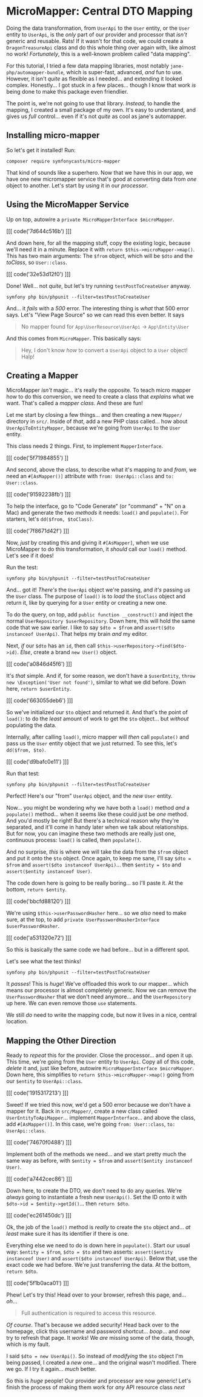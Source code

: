 # MicroMapper: Central DTO Mapping

Doing the data transformation, from `UserApi` to the `User` entity, or the `User`
entity to `UserApi`, is the *only* part of our provider and processor that
*isn't* generic and reusable. Rats! If it wasn't for that code, we could
create a `DragonTreasureApi` class and do this whole thing over again with, like
almost no work! *Fortunately*, this is a well-known problem called "data mapping".

For this tutorial, I tried a few data mapping libraries, most notably
`jane-php/automapper-bundle`, which is super-fast, advanced, *and* fun to use.
However, it isn't *quite* as flexible as I needed... and extending it looked complex.
Honestly... I got stuck in a few places... though I know that work *is* being done
to make this package even friendlier.

The point is, we're not going to use that library. *Instead*, to handle the mapping,
I created a small package of my own. It's easy to understand, and gives us *full*
control... even if it's not *quite* as cool as jane's automapper.

## Installing micro-mapper

So let's get it installed! Run:

```terminal
composer require symfonycasts/micro-mapper
```

That kind of sounds like a superhero. Now that we have this in our app, we have
one new micromapper service that's good at converting data from *one* object
to another. Let's start by using it in our *processor*.

## Using the MicroMapper Service

Up on top, autowire a `private MicroMapperInterface $microMapper`.

[[[ code('7d644c516b') ]]]

And down here, for all the mapping stuff, copy the existing logic, because we'll
need it in a minute. Replace it with `return $this->microMapper->map()`.
This has two main arguments: The `$from` object, which will be `$dto` and the
*toClass*, so `User::class`.

[[[ code('32e53d12f0') ]]]

Done! Well... not *quite*, but let's try running `testPostToCreateUser` anyway.

```terminal-silent
symfony php bin/phpunit --filter=testPostToCreateUser
```

And... it *fails* with a *500* error. The interesting thing is *what* that 500
error says. Let's "View Page Source" so we can read this even better. It says

> No mapper found for `App\UserResource\UserApi` -> `App\Entity\User`

And this comes from `MicroMapper`. This basically says:

> Hey, I don't know *how* to convert a `UserApi` object to a `User` object! Halp!

## Creating a Mapper

MicroMapper *isn't* magic... it's really the opposite. To teach micro mapper how
to do this conversion, we need to create a class that *explains* what we want.
That's called a *mapper class*. And these are fun!

Let me start by closing a few things... and then creating a new `Mapper/` directory
in `src/`. Inside of *that*, add a new PHP class called... how about
`UserApiToEntityMapper`, because we're going from `UserApi` to the `User` entity.

This class needs 2 things. First, to implement `MapperInterface`. 

[[[ code('5f71984855') ]]

And second, above the class, to describe what it's mapping *to* and *from*, 
we need an `#[AsMapper()]` attribute with `from: UserApi::class` and `to: User::class`.

[[[ code('91592238fb') ]]]

To help the interface, go to "Code Generate" (or "command" + "N"
on a Mac) and generate the two *methods* it needs: `load()` and `populate()`. For
starters, let's `dd($from, $toClass)`.

[[[ code('7f8671d42f') ]]]

Now, *just* by creating this and giving it `#[AsMapper]`, when we use MicroMapper
to do this transformation, it *should* call our `load()` method. Let's see if it
does!

Run the test:

```terminal-silent
symfony php bin/phpunit --filter=testPostToCreateUser
```

And... got it! *There's* the `UserApi` object we're passing, and *it's* passing
*us* the `User` class. The purpose of `load()` is to *load* the `$toClass` object
and return it, like by querying for a `User` entity or creating a new one.

To do the query, on top, add `public function __construct()` and inject the normal
`UserRepository $userRepository`. Down here, this will hold the same code that we
saw earlier. I like to say `$dto = $from` and `assert($dto instanceof UserApi)`.
That helps my brain *and* my editor.

Next, *if* our `$dto` has an `id`, then call `$this->userRepository->find($dto->id)`.
*Else*, create a brand `new User()` object.

[[[ code('a0846d45f6') ]]]

It's *that* simple. And if, for some reason, we don't have a `$userEntity`,
`throw new \Exception('User not found')`, similar to what we did before. Down here,
`return $userEntity`.

[[[ code('663055deb6') ]]]

So we've initialized our `$to` object and returned it. And that's the point of
`load()`: to do the *least* amount of work to get the `$to` object... but *without*
populating the data.

Internally, after calling `load()`, micro mapper will *then* call `populate()`
and pass us the `User` entity object that we just returned. To see this, let's
`dd($from, $to)`.

[[[ code('d9bafc0e11') ]]]

Run that test:

```terminal-silent
symfony php bin/phpunit --filter=testPostToCreateUser
```

Perfect! Here's our "from" `UserApi` object, and the *new* `User` entity.

Now... you might be wondering why we have both a `load()` method *and* a `populate()`
method... when it seems like these could just be *one* method. And you'd mostly
be right! But there's a technical reason why they're separated, and it'll
come in handy later when we talk about relationships. But for now, you can
imagine these two methods are really just one, continuous process: `load()` is
called, then `populate()`.

And no surprise, *this* is where we will take the data from the `$from` object and
put it onto the `$to` object. Once again, to keep me sane, I'll say `$dto = $from`
and `assert($dto instanceof UserApi)`... then
`$entity = $to` and `assert($entity instanceof User)`.

The code down here is going to be really boring... so I'll paste it.
At the bottom, `return $entity`.

[[[ code('bbcfd88120') ]]]

We're using `$this->userPasswordHasher` here... so we *also* need to make sure, at
the top, to add `private UserPasswordHasherInterface $userPasswordHasher`.

[[[ code('a531320e72') ]]]

So this is basically the same code we had before... but in a different spot.

Let's see what the test thinks!

```terminal-silent
symfony php bin/phpunit --filter=testPostToCreateUser
```

It *passes*! This is *huge*! We've offloaded this work to our mapper... which
means our processor is almost completely generic. Now we can remove the
`UserPasswordHasher` that we don't need anymore... and the `UserRepository` up here.
We can even remove those `use` statements.

We still *do* need to write the mapping code, but now it lives in a nice, central
location.

## Mapping the Other Direction

Ready to *repeat* this for the provider. Close the processor... and open it up.
This time, we're going from the `User` entity to `UserApi`. Copy all of this code,
*delete* it and, just like before, autowire `MicroMapperInterface $microMapper`.
Down here, this simplifies to `return $this->microMapper->map()` going from our
`$entity` to `UserApi::class`.

[[[ code('1915317213') ]]]

Sweet! If we tried this now, we'd get a 500 error because we don't have a mapper
for it. Back in `src/Mapper/`, create a new class called `UserEntityToApiMapper`...
implement `MapperInterface`... and above the class, add `#[AsMapper()]`. In this
case, we're going `from: User::class`, `to: UserApi::class`.

[[[ code('74670f0488') ]]]

Implement both of the methods we need... and we start pretty much the same way as
before, with `$entity = $from` and `assert($entity instanceof User)`.

[[[ code('a7442cec86') ]]]

Down here, to create the DTO, we don't need to do any queries. We're *always*
going to instantiate a fresh new `UserApi()`. Set the ID onto it with
`$dto->id = $entity->getId()`... then `return $dto`.

[[[ code('ec261450dc') ]]]

Ok, the job of the `load()` method is *really* to create the `$to` object and...
*at least* make sure it has its identifier if there is one.

Everything else we need to do is down here in `populate()`. Start our usual way:
`$entity = $from`, `$dto = $to` and two asserts: `assert($entity instanceof User)`
and `assert($dto instanceof UserApi)`. Below that, use the exact code we had before.
We're just transferring the data. At the bottom, `return $dto`.

[[[ code('5f1b0aca01') ]]]

Phew! Let's try this! Head over to your browser, refresh this page, and... *oh*...

> Full authentication is required to access this resource.

*Of course*. That's because we added security! Head back over to the homepage,
click this username and password shortcut... *boop*... and *now* try to refresh
that page. It *works*! We *are* missing some of the data, though, which is
my fault.

I said `$dto = new UserApi()`. So instead of *modifying* the `$to` object I'm being
passed, I created a *new* one... and the original wasn't modified. There we go. If
I try it again... *much* better.

So this is *huge* people! Our provider and processor are now generic!
Let's finish the process of making them work for *any* API resource class *next*
